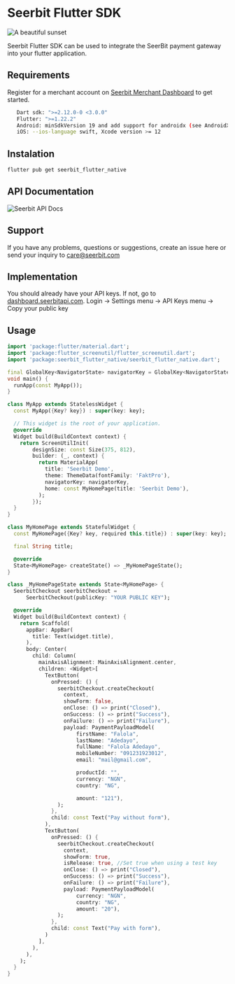 # Seerbit Flutter SDK

![A beautiful sunset](https://assets.seerbitapi.com/images/seerbit_logo_type.png "Photo by John Doe")

Seerbit Flutter SDK can be used to integrate the SeerBit payment gateway into your flutter application.

## Requirements

Register for a merchant account on [Seerbit Merchant Dashboard](https://dashboard.seerbitapi.com) to get started.

```bash
   Dart sdk: ">=2.12.0-0 <3.0.0"
   Flutter: ">=1.22.2"
   Android: minSdkVersion 19 and add support for androidx (see AndroidX Migration to migrate an existing app) compilesdkversion 33
   iOS: --ios-language swift, Xcode version >= 12
```

## Instalation

```bash
flutter pub get seerbit_flutter_native
```

## API Documentation

![Seerbit API Docs](https://doc.seerbit.com)

## Support

If you have any problems, questions or suggestions, create an issue here or send your inquiry to care@seerbit.com

## Implementation

You should already have your API keys. If not, go to [dashboard.seerbitapi.com](https://dashboard.seerbitapi.com). Login -> Settings menu -> API Keys menu -> Copy your public key

## Usage

```dart
import 'package:flutter/material.dart';
import 'package:flutter_screenutil/flutter_screenutil.dart';
import 'package:seerbit_flutter_native/seerbit_flutter_native.dart';

final GlobalKey<NavigatorState> navigatorKey = GlobalKey<NavigatorState>();
void main() {
  runApp(const MyApp());
}

class MyApp extends StatelessWidget {
  const MyApp({Key? key}) : super(key: key);

  // This widget is the root of your application.
  @override
  Widget build(BuildContext context) {
    return ScreenUtilInit(
        designSize: const Size(375, 812),
        builder: (_, context) {
          return MaterialApp(
            title: 'Seerbit Demo',
            theme: ThemeData(fontFamily: 'FaktPro'),
            navigatorKey: navigatorKey,
            home: const MyHomePage(title: 'Seerbit Demo'),
          );
        });
  }
}

class MyHomePage extends StatefulWidget {
  const MyHomePage({Key? key, required this.title}) : super(key: key);

  final String title;

  @override
  State<MyHomePage> createState() => _MyHomePageState();
}

class _MyHomePageState extends State<MyHomePage> {
  SeerbitCheckout seerbitCheckout =
      SeerbitCheckout(publicKey: "YOUR PUBLIC KEY");

  @override
  Widget build(BuildContext context) {
    return Scaffold(
      appBar: AppBar(
        title: Text(widget.title),
      ),
      body: Center(
        child: Column(
          mainAxisAlignment: MainAxisAlignment.center,
          children: <Widget>[
            TextButton(
              onPressed: () {
                seerbitCheckout.createCheckout(
                  context,
                  showForm: false,
                  onClose: () => print("Closed"),
                  onSuccess: () => print("Success"),
                  onFailure: () => print("Failure"),
                  payload: PaymentPayloadModel(
                      firstName: "Falola",
                      lastName: "Adedayo",
                      fullName: "Falola Adedayo",
                      mobileNumber: "091231923012",
                      email: "mail@gmail.com",

                      productId: "",
                      currency: "NGN",
                      country: "NG",

                      amount: "121"),
                );
              },
              child: const Text("Pay without form"),
            ),
            TextButton(
              onPressed: () {
                seerbitCheckout.createCheckout(
                  context,
                  showForm: true,
                  isRelease: true, //Set true when using a test key
                  onClose: () => print("Closed"),
                  onSuccess: () => print("Success"),
                  onFailure: () => print("Failure"),
                  payload: PaymentPayloadModel(
                      currency: "NGN",
                      country: "NG",
                      amount: "20"),
                );
              },
              child: const Text("Pay with form"),
            )
          ],
        ),
      ),
    );
  }
}

```
